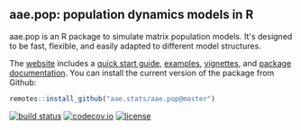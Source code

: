 ## aae.pop: population dynamics models in R

aae.pop is an R package to simulate matrix population models. It's designed to be fast, flexible, and easily adapted to different model structures.

The [website](https://aae-stats.github.io/aae.pop) includes a [quick start guide](), [examples](), [vignettes](), and [package documentation](). 
You can install the current version of the package from Github:

``` r
remotes::install_github("aae.stats/aae.pop@master")
```

<!-- badges: start -->

[![build status](https://travis-ci.org/aae-stats/aae.pop.svg?branch=master)](https://travis-ci.org/aae-stats/aae.pop) [![codecov.io](https://codecov.io/github/aae-stats/aae.pop/coverage.svg?branch=master)](https://codecov.io/github/aae-stats/aae.pop?branch=master) [![license](https://img.shields.io/badge/License-Apache%202.0-blue.svg)](https://opensource.org/licenses/Apache-2.0)

<!-- badges: end -->
